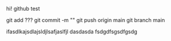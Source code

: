 hi!
github test

git add ???
git commit -m ""
git push origin main
git branch main

ifasdlkajsdlajsldjlsafjaslfjl
dasdasda
fsdgdfsgsdfgsdg